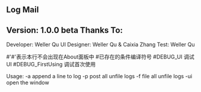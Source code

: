 ﻿Log Mail
-------------------------------
Version:	1.0.0 beta
Thanks To:	
-------------------------------
Developer:		Weller Qu
UI Designer:	Weller Qu
				& Caixia Zhang
Test:			Weller Qu

#'#'表示本行不会出现在About面板中
#已存在的条件编译符号
#DEBUG_UI			调试UI
#DEBUG_FirstUsing	调试首次使用

Usage:
 -a		append a line to log
 -p		post all unfile logs
 -f		file all unfile logs
 -ui	open the window